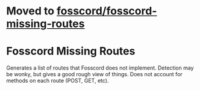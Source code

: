 # Moved to [fosscord/fosscord-missing-routes](https://github.com/fosscord/fosscord-missing-routes)

# Fosscord Missing Routes

Generates a list of routes that Fosscord does not implement. Detection may be wonky, but gives a good rough view of things.
Does not account for methods on each route (POST, GET, etc).
